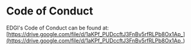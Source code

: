 # Code of Conduct

EDGI's Code of Conduct can be found at: [https://drive.google.com/file/d/1aKPf_PUDccftJ3FnBv5rfRLPb8Ox1Ap_](https://drive.google.com/file/d/1aKPf_PUDccftJ3FnBv5rfRLPb8Ox1Ap_)
